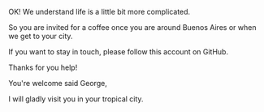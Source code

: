 OK! We understand life is a little bit more complicated.

So you are invited for a coffee once you are around Buenos Aires or when we get to your city.

If you want to stay in touch, please follow this account on GitHub.

Thanks for you help!

You're welcome said George,

I will gladly visit you in your tropical city.